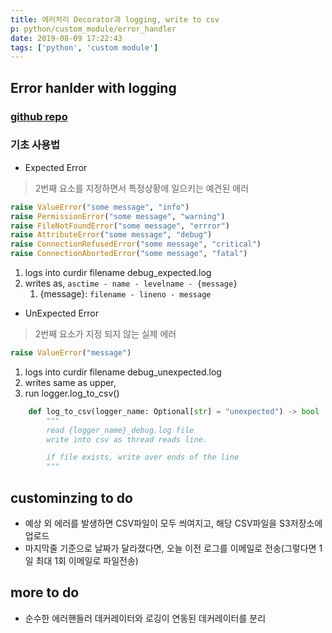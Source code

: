 ```yaml
---
title: 에러처리 Decorator과 logging, write to csv
p: python/custom_module/error_handler
date: 2019-08-09 17:22:43
tags: ['python', 'custom module']
---
```



## Error hanlder with logging

### [github repo](https://github.com/codenamenadja/python_cutsom-error_handler)

### 기초 사용법

- Expected Error

> 2번째 요소를 지정하면서 특정상황에 일으키는 예견된 에러

```python
raise ValueError("some message", "info")
raise PermissionError("some message", "warning")
raise FileNotFoundError("some message", "errror")
raise AttributeError("some message", "debug")
raise ConnectionRefusedError("some message", "critical")
raise ConnectionAbortedError("some message", "fatal")
```

   1. logs into curdir filename debug_expected.log
   1. writes as, `asctime - name - levelname - {message}`
      1. {message}: `filename - lineno - message`

- UnExpected Error

> 2번째 요소가 지정 되지 않는 실제 에러

```python
raise ValueError("message")
```

   1. logs into curdir filename debug_unexpected.log
   2. writes same as upper,
   3. run logger.log_to_csv()

```python
    def log_to_csv(logger_name: Optional[str] = "unexpected") -> bool
        """
        read {logger_name}_debug.log file
        write into csv as thread reads line.

        if file exists, write over ends of the line
        """
```

## custominzing to do

- 예상 외 에러를 발생하면 CSV파일이 모두 씌여지고, 해당 CSV파일을 S3저장소에 업로드
- 마지막줄 기준으로 날짜가 달라졌다면, 오늘 이전 로그를 이메일로 전송(그렇다면 1일 최대 1회 이메일로 파일전송)

## more to do

- 순수한 에러핸들러 데커레이터와 로깅이 연동된 데커레이터를 분리
